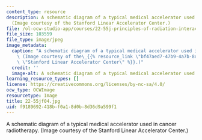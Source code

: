 ```yaml
---
content_type: resource
description: A schematic diagram of a typical medical accelerator used in cancer radiotherapy.
  (Image courtesy of the Stanford Linear Accelerator Center.)
file: /ol-ocw-studio-app/courses/22-55j-principles-of-radiation-interactions-fall-2004/f9189692418bf0a18d0b8d36d9a599f1_22-55jf04.jpg
file_size: 103559
file_type: image/jpeg
image_metadata:
  caption: "A schematic diagram of a typical medical accelerator used in cancer radiotherapy.\
    \ (Image courtesy of the\_{{% resource_link \"bf47aed7-47b9-4a7b-8de2-63d55c3bd244\"\
    \ \"Stanford Linear Accelerator Center\" %}}.)"
  credit: ''
  image-alt: A schematic diagram of a typical medical accelerator used in cancer radiotherapy.
learning_resource_types: []
license: https://creativecommons.org/licenses/by-nc-sa/4.0/
ocw_type: OCWImage
resourcetype: Image
title: 22-55jf04.jpg
uid: f9189692-418b-f0a1-8d0b-8d36d9a599f1
---
```

A schematic diagram of a typical medical accelerator used in cancer radiotherapy. (Image courtesy of the Stanford Linear Accelerator Center.)
